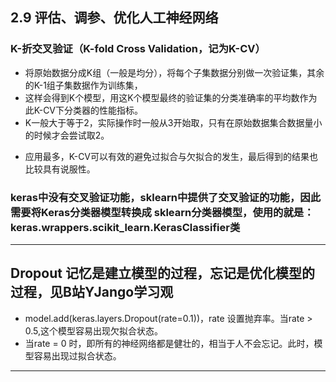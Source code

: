 ## 2.9 评估、调参、优化人工神经网络

### K-折交叉验证（K-fold Cross Validation，记为K-CV）

- 将原始数据分成K组（一般是均分），将每个子集数据分别做一次验证集，其余的K-1组子集数据作为训练集，
- 这样会得到K个模型，用这K个模型最终的验证集的分类准确率的平均数作为此K-CV下分类器的性能指标。
- K一般大于等于2，实际操作时一般从3开始取，只有在原始数据集合数据量小的时候才会尝试取2。
+  应用最多，K-CV可以有效的避免过拟合与欠拟合的发生，最后得到的结果也比较具有说服性。

### keras中没有交叉验证功能，sklearn中提供了交叉验证的功能，因此需要将Keras分类器模型转换成 sklearn分类器模型，使用的就是：keras.wrappers.scikit_learn.KerasClassifier类


--------------------------------------------------------------------------------------------
## Dropout 记忆是建立模型的过程，忘记是优化模型的过程，见B站YJango学习观

- model.add(keras.layers.Dropout(rate=0.1))，rate 设置抛弃率。当rate > 0.5,这个模型容易出现欠拟合状态。
- 当rate = 0 时，即所有的神经网络都是健壮的，相当于人不会忘记。此时，模型容易出现过拟合状态。
--------------------------------------------------------------------------------------------

